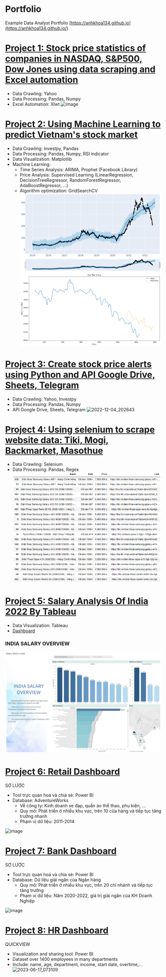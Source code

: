 
# Portfolio
Example Data Analyst Portfolio
[https://anhkhoa134.github.io](https://anhkhoa134.github.io/)


#
# [Project 1: Stock price statistics of companies in NASDAQ, S&P500, Dow Jones using data scraping and Excel automation](https://github.com/anhkhoa134/portfolio/tree/main/Project_1)
* Data Crawling: Yahoo
* Data Processing: Pandas, Numpy
* Excel Automation: Xlwt
![image](https://user-images.githubusercontent.com/108108639/215115100-77de0562-f668-4721-8c69-642121b4b3d5.png)

# [Project 2: Using Machine Learning to predict Vietnam's stock market](https://github.com/anhkhoa134/portfolio/blob/main/Project_2)
* Data Crawling: Investpy, Pandas
* Data Processing: Pandas, Numpy, RSI indicator
* Data Visualization: Matplotlib
* Machine Learning:
  * Time Series Analysis: ARIMA, Prophet (Facebook Library)
  * Price Analysis: Supervised Learning (LinearRegression, DecisionTreeRegressor, RandomForestRegressor, AdaBoostRegressor, ...)
  * Algorithm optimization: GridSearchCV
![Prophet Chart](https://raw.githubusercontent.com/anhkhoa134/portfolio/main/Project_1/images/2022-06-25_183113.png)
![Plot Chart](https://raw.githubusercontent.com/anhkhoa134/portfolio/main/Project_1/images/2022-06-25_211443.png)

#
# [Project 3: Create stock price alerts using Python and API Google Drive, Sheets, Telegram](https://github.com/anhkhoa134/portfolio/tree/main/Project_3)
* Data Crawling: Yahoo, Investpy
* Data Processing: Pandas, Numpy
* API Google Drive, Sheets, Telegram
![2022-12-04_202643](https://user-images.githubusercontent.com/108108639/215137534-5cb2e6c1-0c12-4bf0-82dd-80a58fb02d0c.png)

# 
# [Project 4: Using selenium to scrape website data: Tiki, Mogi, Backmarket, Masothue](https://github.com/anhkhoa134/portfolio/tree/main/Project_4)
* Data Crawling: Selenium
* Data Processing: Pandas, Regex
![](https://raw.githubusercontent.com/anhkhoa134/portfolio/main/Project_2/images/2022-06-30_004602.png)

#
# [Project 5: Salary Analysis Of India 2022 By Tableau](https://github.com/anhkhoa134/portfolio/tree/main/Project_5)
* Data Visualization: Tableau
* [Dashboard](https://public.tableau.com/app/profile/le.anh.khoa/viz/SalaryIndia/Salary2022inIndia?publish=yes)
### INDIA SALARY OVERVIEW
![](https://raw.githubusercontent.com/anhkhoa134/portfolio/main/Project_4/images/2022-08-14_074424.png)

#
# [Project 6: Retail Dashboard](https://github.com/anhkhoa134/portfolio/tree/main/Project_6)
SƠ LƯỢC
* Tool trực quan hoá và chia sẻ: Power BI
* Database: AdventureWorks
  * Về công ty: Kinh doanh xe đạp, quần áo thể thao, phụ kiện, ...
  * Quy mô: Phát triển ở nhiều khu vực, trên 10 cửa hàng và tiếp tục tăng trưởng nhanh
  * Phạm vị dữ liệu: 2011-2014

![image](https://github.com/anhkhoa134/portfolio/assets/108108639/7754243b-6983-4cda-92c3-66a823060edc)

#
# [Project 7: Bank Dashboard](https://github.com/anhkhoa134/portfolio/tree/main/Project_7)
SƠ LƯỢC
* Tool trực quan hoá và chia sẻ: Power BI
* Database: Dữ liệu giải ngân của Ngân hàng
  * Quy mô: Phát triển ở nhiều khu vực, trên 20 chi nhánh và tiếp tục tăng trưởng
  * Phạm vị dữ liệu: Năm 2020-2022, giá trị giải ngân của KH Doanh Nghiệp

![image](https://github.com/anhkhoa134/portfolio/assets/108108639/ea3bca45-d71d-4778-af90-62b0f9f1aa40)

# [Project 8: HR Dashboard](https://github.com/anhkhoa134/portfolio/tree/main/Project_8)
QUICKVIEW
* Visualization and sharing tool: Power BI
* Dataset over 1400 employees in many departments
* Include: name, age, department, income, start date, overtime,...
![2023-06-17_073109](https://github.com/anhkhoa134/portfolio/assets/108108639/0f3ac283-1968-4082-b06c-a4fca950e4b2)
